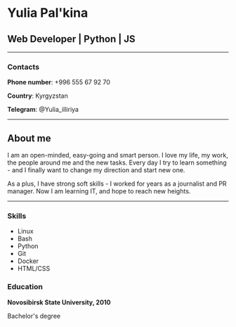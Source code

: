 # Yulia Pal'kina

## Web Developer | Python | JS

-----

### Contacts

**Phone number**: +996 555 67 92 70

**Country**: Kyrgyzstan

**Telegram**: \@Yulia_illiriya

-----

## About me 

I am an open-minded, easy-going and smart person. I love my life, my work, the people around me and the new tasks. Every day I try to learn something - and I finally want to change my direction and start new one. 

As a plus, I have strong soft skills - I worked for years as a journalist and PR manager. Now I am learning IT, and hope to reach new heights.

------

### Skills
* Linux
* Bash
* Python
* Git
* Docker
* HTML/CSS

### Education
**Novosibirsk State University, 2010**

Bachelor's degree

